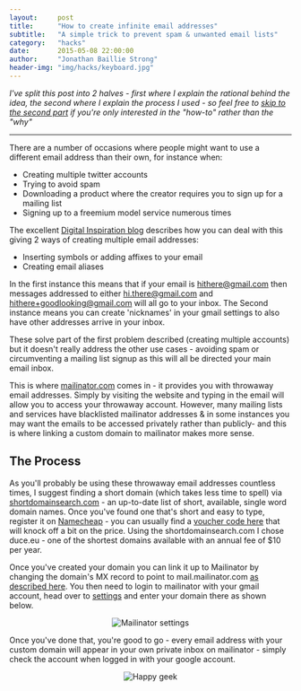 ```yaml
---
layout:     post
title:      "How to create infinite email addresses"
subtitle:   "A simple trick to prevent spam & unwanted email lists"
category:	"hacks"
date:       2015-05-08 22:00:00
author:     "Jonathan Baillie Strong"
header-img: "img/hacks/keyboard.jpg"
---
```


*I've split this post into 2 halves - first where I explain the rational behind the idea, the second where I explain the process I used - so feel free to <a href="#process">skip to the second part</a> if you're only interested in the "how-to" rather than the "why"*

___

There are a number of occasions where people might want to use a different email address than their own, for instance when:

- Creating multiple twitter accounts
- Trying to avoid spam
- Downloading a product where the creator requires you to sign up for a mailing list
- Signing up to a freemium model service numerous times

The excellent <a href="http://www.labnol.org/internet/multiple-email-addresses-in-gmail/17426/" target="blank">Digital Inspiration blog</a> describes how you can deal with this giving 2 ways of creating multiple email addresses: 

* Inserting symbols or adding affixes to your email
* Creating email aliases

In the first instance this means that if your email is hithere@gmail.com then messages addressed to either hi.there@gmail.com and hithere+goodlooking@gmail.com will all go to your inbox. The Second instance means you can create 'nicknames' in your gmail settings to also have other addresses arrive in your inbox.

These solve part of the first problem described (creating multiple accounts) but it doesn't really address the other use cases - avoiding spam or circumventing a mailing list signup as this will all be directed your main email inbox.

This is where <a href="mailinator.com">mailinator.com</a> comes in - it provides you with throwaway email addresses. Simply by visiting the website and typing in the email will allow you to access your throwaway account. However, many mailing lists and services have blacklisted mailinator addresses & in some instances you may want the emails to be accessed privately rather than publicly- and this is where linking a custom domain to mailinator makes more sense.

<div id="process">
<h2>The Process</h2>
</div>
As you'll probably be using these throwaway email addresses countless times, I suggest finding a short domain (which takes less time to spell) via <a href="http://shortdomainsearch.com/" target="blank">shortdomainsearch.com</a> - an up-to-date list of short, available, single word domain names. Once you've found one that's short and easy to type, register it on <a href="http://www.namecheap.com/?aff=53407" target="blank">Namecheap</a> - you can usually find a <a href="https://www.namecheap.com/promos/coupons.aspx">voucher code here</a> that will knock off a bit on the price. Using the shortdomainsearch.com I chose duce.eu - one of the shortest domains available with an annual fee of $10 per year.

Once you've created your domain you can link it up to Mailinator by changing the domain's MX record to point to mail.mailinator.com <a href="https://www.namecheap.com/support/knowledgebase/article.aspx/322/78/how-can-i-setup-mx-record-for-my-domain" target="blank">as described here</a>.
You then need to login to mailinator with your gmail account, head over to <a href="https://www.mailinator.com/settings.jsp" target="blank">settings</a> and enter your domain there as shown below.


<div align="center">
    <img src="{{ site.baseurl }}/img/hacks/mailinator-settings.png" alt="Mailinator settings">
</div>

Once you've done that, you're good to go - every email address with your custom domain will appear in your own private inbox on mailinator - simply check the account when logged in with your google account.

<div align="center">
    <img src="{{ site.baseurl }}/img/hacks/pressing-something.gif" alt="Happy geek">
</div>